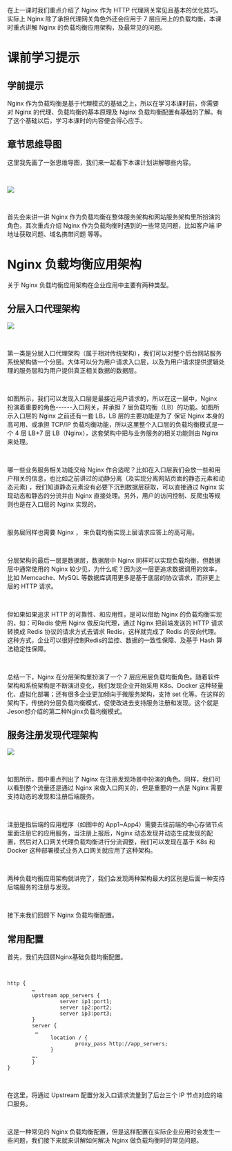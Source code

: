 在上一课时我们重点介绍了 Nginx 作为 HTTP 代理网关常见且基本的优化技巧。实际上 Nginx 除了承担代理网关角色外还会应用于 7 层应用上的负载均衡，本课时重点讲解 Nginx 的负载均衡应用架构，及最常见的问题。  

课前学习提示
======

**学前提示**
--------

Nginx 作为负载均衡是基于代理模式的基础之上，所以在学习本课时前，你需要对 Nginx 的代理、负载均衡的基本原理及 Nginx 负载均衡配置有基础的了解。有了这个基础以后，学习本课时的内容便会得心应手。

**章节思维导图**
----------

这里我先画了一张思维导图，我们来一起看下本课计划讲解哪些内容。

<br />

![](https://s0.lgstatic.com/i/image3/M01/68/66/Cgq2xl5OWo2ASqnDAAEXHWzwSlE436.png)

<br />

首先会来讲一讲 Nginx 作为负载均衡在整体服务架构和网站服务架构里所扮演的角色，其次重点介绍 Nginx 作为负载均衡时遇到的一些常见问题，比如客户端 IP 地址获取问题、域名携带问题 等等。

Nginx 负载均衡应用架构
==============

关于 Nginx 负载均衡应用架构在企业应用中主要有两种类型。

分层入口代理架构
--------

![](https://s0.lgstatic.com/i/image3/M01/68/73/CgpOIF5OfKmARBsLAAJDi2DWALc170.png)

<br />

第一类是分层入口代理架构（属于相对传统架构），我们可以对整个后台网站服务系统架构做一个分层。大体可以分为用户请求入口层，以及为用户请求提供逻辑处理的服务层和为用户提供真正相关数据的数据层。

<br />

如图所示，我们可以发现入口层是最接近用户请求的，所以在这一层中，Nginx 扮演着重要的角色------入口网关，并承担 7 层负载均衡（LB）的功能。如图所示入口层的 Nginx 之前还有一套 LB，LB 层的主要功能是为了 保证 Nginx 本身的高可用、或承担 TCP/IP 负载均衡功能，所以这里整个入口层的负载均衡模式是一个 4 层 LB+7 层 LB（Nginx），这套架构中把与业务服务的相关功能则由 Nginx 来处理。

<br />

哪一些业务服务相关功能交给 Nginx 作合适呢？比如在入口层我们会放一些和用户相关的信息，也比如之前讲过的动静分离（及实现分离网站页面的静态元素和动态元素) ，我们知道静态元素没有必要下沉到数据层获取，可以直接通过 Nginx 实现动态和静态的分流并由 Nginx 直接处理。另外，用户的访问控制、反爬虫等规则也是在入口层的 Nginx 实现的。

<br />

服务层同样也需要 Nginx ， 来负载均衡实现上层请求应答上的高可用。

<br />

分层架构的最后一层是数据层，数据层中 Nginx 同样可以实现负载均衡，但数据层中通常使用的 Nginx 较少见，为什么呢？因为这一层更追求数据调用的效率，比如 Memcache、MySQL 等数据库调用更多是基于底层的协议请求，而非更上层的 HTTP 请求。

<br />

但如果如果追求 HTTP 的可靠性、和应用性，是可以借助 Nginx 的负载均衡实现的，如：可Redis 使用 Nginx 做反向代理，通过 Nginx 把前端发送的 HTTP 请求转换成 Redis 协议的请求方式去请求 Redis，这样就完成了 Redis 的反向代理。这种方式，企业可以很好控制Redis的监控、数据的一致性保障、及基于 Hash 算法稳定性保障。

<br />

总结一下，Nginx 在分层架构里扮演了一个 7 层应用层负载均衡角色。随着软件架构和系统架构是不断演进变化，我们发现企业开始采用 K8s、Docker 这种轻量化、虚拟化部署；还有很多企业更加倾向于微服务架构，支持 set 化等。在这样的架构下，传统的分层负载均衡模式，促使改进去支持服务注册和发现。这个就是Jeson想介绍的第二种Nginx负载均衡模式。

服务注册发现代理架构
----------

![](https://s0.lgstatic.com/i/image3/M01/68/66/Cgq2xl5OWquAOOSKAAKxOrFbX1w188.png)

<br />

如图所示，图中重点列出了 Nginx 在注册发现场景中扮演的角色。同样，我们可以看到整个流量还是通过 Nginx 来做入口网关的，但是重要的一点是 Nginx 需要支持动态的发现和注册后端服务。

<br />

注册是指后端的应用程序（如图中的 App1\~App4）需要去往前端的中心存储节点里面注册它的应用服务，当注册上报后，Nginx 动态发现并动态生成发现的配置，然后对入口网关代理负载均衡进行分流调整，我们可以发现在基于 K8s 和 Docker 这种部署模式业务入口网关就应用了这种架构。

<br />

两种负载均衡应用架构就讲完了，我们会发现两种架构最大的区别是后面一种支持后端服务的注册与发现。

<br />

接下来我们回顾下 Nginx 负载均衡配置。

常用配置
----

首先，我们先回顾Nginx基础负载均衡配置。

<br />

```
http {
        …
        upstream app_servers {
                 server ip1:port1;
                 server ip2:port2;
                 server ip3:port3;
        }
        server {
         …
              location / {
                      proxy_pass http://app_servers; 
              }
        ….
        }
}
```

<br />

在这里，将通过 Upstream 配置分发入口请求流量到了后台三个 IP 节点对应的端口服务。

<br />

这是一种常见的 Nginx 负载均衡配置，但是这样配置在实际企业应用时会发生一些问题，我们接下来就来讲解如何解决 Nginx 做负载均衡时的常见问题。
